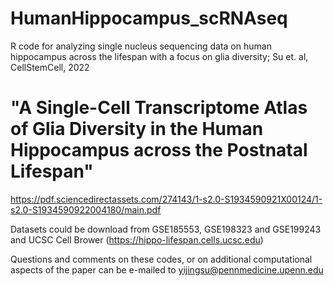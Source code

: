 # HumanHippocampus_scRNAseq
R code for analyzing single nucleus sequencing data on human hippocampus across the lifespan with a focus on glia diversity; Su et. al, CellStemCell, 2022

# "A Single-Cell Transcriptome Atlas of Glia Diversity in the Human Hippocampus across the Postnatal Lifespan" 
https://pdf.sciencedirectassets.com/274143/1-s2.0-S1934590921X00124/1-s2.0-S1934590922004180/main.pdf

Datasets could be download from GSE185553, GSE198323 and GSE199243 and UCSC Cell Brower (https://hippo-lifespan.cells.ucsc.edu) 

Questions and comments on these codes, or on additional computational aspects of the paper can be e-mailed to yijingsu@pennmedicine.upenn.edu
